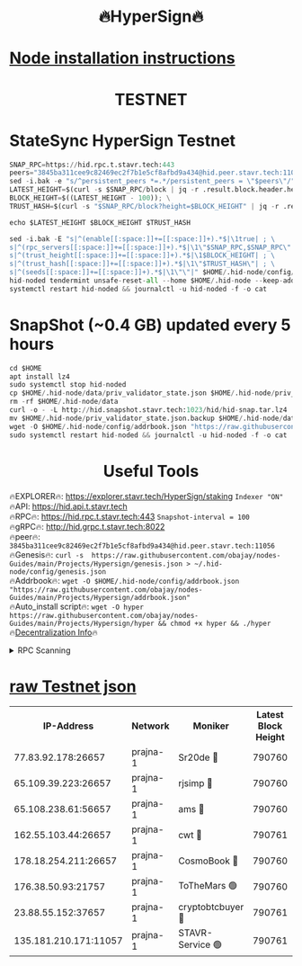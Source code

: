 <h1 align="center"> 🔥HyperSign🔥</h1>

[Node installation instructions](https://github.com/obajay/nodes-Guides/tree/main/Projects/Hypersign)
=

<h1 align="center"> TESTNET</h1>

# StateSync HyperSign Testnet
```python
SNAP_RPC=https://hid.rpc.t.stavr.tech:443
peers="3845ba311cee9c82469ec2f7b1e5cf8afbd9a434@hid.peer.stavr.tech:11056"
sed -i.bak -e "s/^persistent_peers *=.*/persistent_peers = \"$peers\"/" $HOME/.hid-node/config/config.toml
LATEST_HEIGHT=$(curl -s $SNAP_RPC/block | jq -r .result.block.header.height); \
BLOCK_HEIGHT=$((LATEST_HEIGHT - 100)); \
TRUST_HASH=$(curl -s "$SNAP_RPC/block?height=$BLOCK_HEIGHT" | jq -r .result.block_id.hash)

echo $LATEST_HEIGHT $BLOCK_HEIGHT $TRUST_HASH

sed -i.bak -E "s|^(enable[[:space:]]+=[[:space:]]+).*$|\1true| ; \
s|^(rpc_servers[[:space:]]+=[[:space:]]+).*$|\1\"$SNAP_RPC,$SNAP_RPC\"| ; \
s|^(trust_height[[:space:]]+=[[:space:]]+).*$|\1$BLOCK_HEIGHT| ; \
s|^(trust_hash[[:space:]]+=[[:space:]]+).*$|\1\"$TRUST_HASH\"| ; \
s|^(seeds[[:space:]]+=[[:space:]]+).*$|\1\"\"|" $HOME/.hid-node/config/config.toml
hid-noded tendermint unsafe-reset-all --home $HOME/.hid-node --keep-addr-book
systemctl restart hid-noded && journalctl -u hid-noded -f -o cat
```
# SnapShot (~0.4 GB) updated every 5 hours
```python
cd $HOME
apt install lz4
sudo systemctl stop hid-noded
cp $HOME/.hid-node/data/priv_validator_state.json $HOME/.hid-node/priv_validator_state.json.backup
rm -rf $HOME/.hid-node/data
curl -o - -L http://hid.snapshot.stavr.tech:1023/hid/hid-snap.tar.lz4 | lz4 -c -d - | tar -x -C $HOME/.hid-node --strip-components 2
mv $HOME/.hid-node/priv_validator_state.json.backup $HOME/.hid-node/data/priv_validator_state.json
wget -O $HOME/.hid-node/config/addrbook.json "https://raw.githubusercontent.com/obajay/nodes-Guides/main/Projects/Hypersign/addrbook.json"
sudo systemctl restart hid-noded && journalctl -u hid-noded -f -o cat
```

 <h1 align="center"> Useful Tools</h1>

🔥EXPLORER🔥:      https://explorer.stavr.tech/HyperSign/staking        `Indexer "ON"` \
🔥API:             https://hid.api.t.stavr.tech \
🔥RPC🔥:           https://hid.rpc.t.stavr.tech:443              `Snapshot-interval = 100` \
🔥gRPC🔥:          http://hid.grpc.t.stavr.tech:8022 \
🔥peer🔥:          `3845ba311cee9c82469ec2f7b1e5cf8afbd9a434@hid.peer.stavr.tech:11056` \
🔥Genesis🔥:     ```curl -s  https://raw.githubusercontent.com/obajay/nodes-Guides/main/Projects/Hypersign/genesis.json > ~/.hid-node/config/genesis.json``` \
🔥Addrbook🔥:    ```wget -O $HOME/.hid-node/config/addrbook.json "https://raw.githubusercontent.com/obajay/nodes-Guides/main/Projects/Hypersign/addrbook.json"``` \
🔥Auto_install script🔥: ```wget -O hyper https://raw.githubusercontent.com/obajay/nodes-Guides/main/Projects/Hypersign/hyper && chmod +x hyper && ./hyper``` \
🔥[Decentralization Info](https://github.com/obajay/StateSync-snapshots/tree/main/Projects/Hypersign/Decentralization)🔥

<details>
<summary>RPC Scanning</summary>

<h2 align="center"> We scan nodes in real time every 4 hours. And we provide the final result of RPC endpoints.
We cannot influence the operation of these nodes in any way. </h2>


```python
If Voting Power is higher than 0 --> then the Node is a validator of the network and may be subject to attack and be a potential threat to the chain.
```
```python
We marked such validators with a red symbol
```

</details>

[raw Testnet json](https://rpc-check.hypert.stavr.tech/hypert/rpc-hypert-result.json)
=

<table><tr><th>IP-Address</th><th>Network</th><th>Moniker</th><th>Latest Block Height</th><th>Earliest Block Height</th><th>Catching Up</th><th>Tx Index</th><th>Voting Power</th><th>Scan Time</th></tr><tr><td>77.83.92.178:26657</td><td>prajna-1</td><td>Sr20de 🔴</td><td>790760</td><td>1</td><td>False</td><td>on</td><td>1080256</td><td>2024-02-09T23:33:20.278429173UTC</td></tr><tr><td>65.109.39.223:26657</td><td>prajna-1</td><td>rjsimp 🔴</td><td>790760</td><td>1</td><td>False</td><td>on</td><td>1167807</td><td>2024-02-09T23:33:24.851592937UTC</td></tr><tr><td>65.108.238.61:56657</td><td>prajna-1</td><td>ams 🔴</td><td>790760</td><td>1</td><td>False</td><td>on</td><td>1206198</td><td>2024-02-09T23:33:29.709181035UTC</td></tr><tr><td>162.55.103.44:26657</td><td>prajna-1</td><td>cwt 🔴</td><td>790761</td><td>1</td><td>False</td><td>on</td><td>989833</td><td>2024-02-09T23:33:32.420413324UTC</td></tr><tr><td>178.18.254.211:26657</td><td>prajna-1</td><td>CosmoBook 🔴</td><td>790760</td><td>108201</td><td>False</td><td>on</td><td>990495</td><td>2024-02-09T23:33:29.360578957UTC</td></tr><tr><td>176.38.50.93:21757</td><td>prajna-1</td><td>ToTheMars 🟢</td><td>790760</td><td>635201</td><td>False</td><td>on</td><td>0</td><td>2024-02-09T23:33:22.493488947UTC</td></tr><tr><td>23.88.55.152:37657</td><td>prajna-1</td><td>cryptobtcbuyer 🔴</td><td>790761</td><td>690761</td><td>False</td><td>on</td><td>1191773</td><td>2024-02-09T23:33:32.650105912UTC</td></tr><tr><td>135.181.210.171:11057</td><td>prajna-1</td><td>STAVR-Service 🟢</td><td>790761</td><td>788201</td><td>False</td><td>on</td><td>0</td><td>2024-02-09T23:33:30.113809142UTC</td></tr></table>
